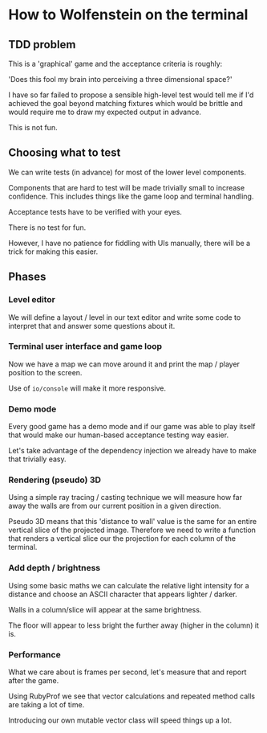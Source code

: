 
# How to Wolfenstein on the terminal

## TDD problem

This is a 'graphical' game and the acceptance criteria is roughly:

'Does this fool my brain into perceiving a three dimensional space?'

I have so far failed to propose a sensible high-level test would tell me
if I'd achieved the goal beyond matching fixtures which would be brittle and
would require me to draw my expected output in advance.

This is not fun.

## Choosing what to test

We can write tests (in advance) for most of the lower level components.

Components that are hard to test will be made trivially small to increase confidence.
This includes things like the game loop and terminal handling.

Acceptance tests have to be verified with your eyes.

There is no test for fun.

However, I have no patience for fiddling with UIs manually,
there will be a trick for making this easier.

## Phases

### Level editor

We will define a layout / level in our text editor and write some code to
interpret that and answer some questions about it.

### Terminal user interface and game loop

Now we have a map we can move around it and print the map / player position to
the screen.

Use of `io/console` will make it more responsive.

### Demo mode

Every good game has a demo mode and if our game was able to play itself that
would make our human-based acceptance testing way easier.

Let's take advantage of the dependency injection we already have to make that
trivially easy.

### Rendering (pseudo) 3D

Using a simple ray tracing / casting technique we will measure how far away the
walls are from our current position in a given direction.

Pseudo 3D means that this 'distance to wall' value is the same for an entire
vertical slice of the projected image. Therefore we need to write a function
that renders a vertical slice our the projection for each column of the terminal.

### Add depth / brightness

Using some basic maths we can calculate the relative light intensity for a distance
and choose an ASCII character that appears lighter / darker.

Walls in a column/slice will appear at the same brightness.

The floor will appear to less bright the further away (higher in the column) it is.

### Performance

What we care about is frames per second, let's measure that and report after
the game.

Using RubyProf we see that vector calculations and repeated method calls are
taking a lot of time.

Introducing our own mutable vector class will speed things up a lot.
